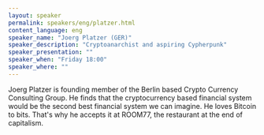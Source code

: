 ```yaml
---
layout: speaker
permalink: speakers/eng/platzer.html
content_language: eng
speaker_name: "Joerg Platzer (GER)"
speaker_description: "Cryptoanarchist and aspiring Cypherpunk"
speaker_presentation: ""
speaker_when: "Friday 18:00"
speaker_where: ""
---
```


Joerg Platzer is founding member of the Berlin based Crypto Currency Consulting Group. He finds that the cryptocurrency based financial system would be the second best financial system we can imagine. He loves Bitcoin to bits. That's why he accepts it at ROOM77, the restaurant at the end of capitalism.
